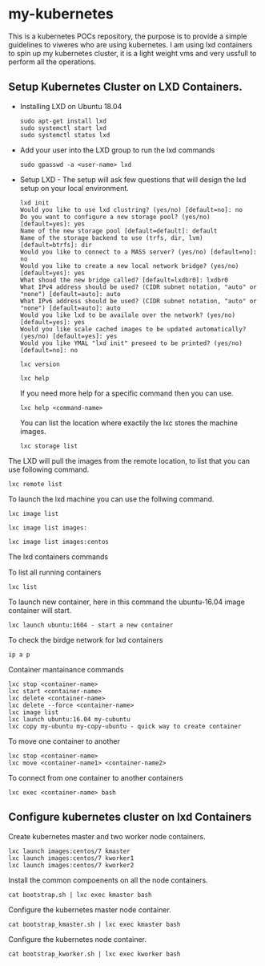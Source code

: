 # my-kubernetes

This is a kubernetes POCs repository, the purpose is to provide a simple guidelines to viweres who are using kubernetes.
I am using lxd containers to spin up my kubernetes cluster, it is a light weight vms and very ussfull to perform all the operations.

## Setup Kubernetes Cluster on LXD Containers.

- Installing LXD on Ubuntu 18.04
  ```
  sudo apt-get install lxd
  sudo systemctl start lxd
  sudo systemctl status lxd
  ```
- Add your user into the LXD group to run the lxd commands
  ```
  sudo gpasswd -a <user-name> lxd
  ```
- Setup LXD - The setup will ask few questions that will design the lxd setup on your local environment.
  ```
  lxd init
  Would you like to use lxd clustring? (yes/no) [default=no]: no
  Do you want to configure a new storage pool? (yes/no) [default=yes]: yes
  Name of the new storage pool [default=default]: default
  Name of the storage backend to use (trfs, dir, lvm) [default=btrfs]: dir
  Would you like to connect to a MASS server? (yes/no) [default=no]: no
  Would you like to create a new local network bridge? (yes/no) [default=yes]: yes
  What shoud the new bridge called? [default=lxdbr0]: lxdbr0
  What IPv4 address should be used? (CIDR subnet notation, "auto" or "none") [default=auto]: auto
  What IPv6 address should be used? (CIDR subnet notation, "auto" or "none") [default=auto]: auto
  Would you like lxd to be availale over the network? (yes/no) [default=yes]: yes
  Would you like scale cached images to be updated automatically? (yes/no) [default=yes]: yes
  Would you like YMAL "lxd init" preseed to be printed? (yes/no) [default=no]: no

  lxc version

  lxc help
  ```

  If you need more help for a specific command then you can use.
  ```
  lxc help <command-name>
  ```

  You can list the location where exactily the lxc stores the machine images.

  ```
  lxc storage list
  ```

 The LXD will pull the images from the remote location, to list that you can use following command.

 ```
 lxc remote list
 ```

 To launch the lxd machine you can use the follwing command.

 ```
 lxc image list

 lxc image list images:

 lxc image list images:centos

 ```

 The lxd containers commands

 To list all running containers
 ```
 lxc list
 ```

 To launch new container, here in this command the ubuntu-16.04 image container will start.
 ```
 lxc launch ubuntu:1604 - start a new container
 ```

To check the birdge network for lxd containers

```
ip a p
```
Container mantainance commands

```
lxc stop <container-name>
lxc start <container-name>
lxc delete <container-name>
lxc delete --force <container-name>
lxc image list
lxc launch ubuntu:16.04 my-cubuntu
lxc copy my-ubuntu my-copy-ubuntu - quick way to create container
```
To move one container to another
```
lxc stop <container-name>
lxc move <container-name1> <container-name2>
```

To connect from one container to another containers
```
lxc exec <container-name> bash

```

## Configure kubernetes cluster on lxd Containers

Create kubernetes master and two worker node containers.
```
lxc launch images:centos/7 kmaster
lxc launch images:centos/7 kworker1
lxc launch images:centos/7 kworker2
```

Install the common compoenents on all the node containers.
```
cat bootstrap.sh | lxc exec kmaster bash
```

Configure the kubernetes master node container.
```
cat bootstrap_kmaster.sh | lxc exec kmaster bash
```

Configure the kubernetes node container.
```
cat bootstrap_kworker.sh | lxc exec kworker bash
```

